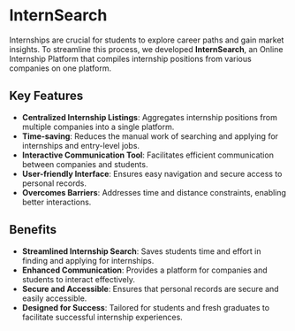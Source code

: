 # InternSearch

Internships are crucial for students to explore career paths and gain market insights. To streamline this process, we developed **InternSearch**, an Online Internship Platform that compiles internship positions from various companies on one platform.

## Key Features

- **Centralized Internship Listings**: Aggregates internship positions from multiple companies into a single platform.
- **Time-saving**: Reduces the manual work of searching and applying for internships and entry-level jobs.
- **Interactive Communication Tool**: Facilitates efficient communication between companies and students.
- **User-friendly Interface**: Ensures easy navigation and secure access to personal records.
- **Overcomes Barriers**: Addresses time and distance constraints, enabling better interactions.

## Benefits

- **Streamlined Internship Search**: Saves students time and effort in finding and applying for internships.
- **Enhanced Communication**: Provides a platform for companies and students to interact effectively.
- **Secure and Accessible**: Ensures that personal records are secure and easily accessible.
- **Designed for Success**: Tailored for students and fresh graduates to facilitate successful internship experiences.

